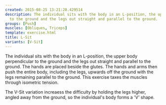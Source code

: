 ```yaml
---
created: 2015-08-25 13:21:28.429514
description: The individual sits with the body in an L-position, the upper body perpendicular
  to the ground and the legs out straight and parallel to the ground.
groups: [Push]
muscles: [Obliques, Triceps]
template: exercise.html
title: L-Sit
variants: [V-Sit]
---
```

The individual sits with the body in an L-position, the upper body perpendicular to the ground and the legs out straight and parallel to the ground. The hands are placed beside the glutes. The hands and arms then push the entire body, including the legs, upwards off the ground with the legs remaining parallel to the ground. This exercise taxes the muscles through isometric tension.

The V-Sit variation increaess the difficulty by holding the legs higher, angled away from the ground, so the individual's body forms a 'V' shape.